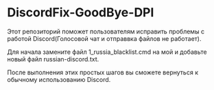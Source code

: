 # DiscordFix-GoodBye-DPI

Этот репозиторий поможет пользователям исправить проблемы с работой Discord(Голосовой чат и отправвка файлов не работает).

Для начала замените файл 1_russia_blacklist.cmd на мой и добавьте новый файл russian-discord.txt.

После выполнения этих простых шагов вы сможете вернуться к обычному использованию Discord.
